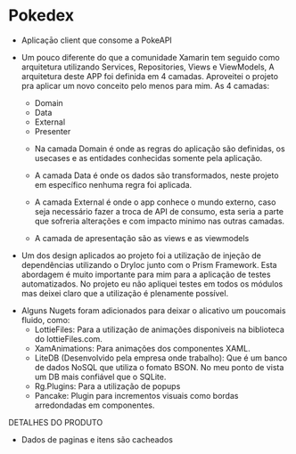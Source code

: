 # Pokedex

* Aplicaçāo client que consome a PokeAPI

- Um pouco diferente do que a comunidade Xamarin tem seguido como arquitetura utilizando Services, Repositories, Views e ViewModels, A arquitetura deste APP foi definida em 4 camadas. Aproveitei o projeto pra aplicar um novo conceito pelo menos para mim. As 4 camadas:
    - Domain
    - Data
    - External
    - Presenter

    * Na camada Domain é onde as regras do aplicação são definidas, os usecases e as entidades conhecidas somente pela aplicação.

    * A camada Data é onde os dados são transformados, neste projeto em específico nenhuma regra foi aplicada.

    * A camada External é onde o app conhece o mundo externo, caso seja necessário fazer a troca de API de consumo, esta seria a parte que sofreria alterações e com impacto minimo nas outras camadas.

    * A camada de apresentação são as views e as viewmodels

- Um dos design aplicados ao projeto foi a utilização de injeção de dependências utilizando o Dryloc junto com o Prism Framework. Esta abordagem é muito importante para mim para a aplicação de testes automatizados. No projeto eu não apliquei testes em todos os módulos mas deixei claro que a utilização é plenamente possível.

* Alguns Nugets foram adicionados para deixar o alicativo um poucomais fluido, como:
    - LottieFiles: Para a utilização de animações disponiveis na biblioteca do lottieFiles.com.
    - XamAnimations: Para animações dos componentes XAML.
    - LiteDB (Desenvolvido pela empresa onde trabalho): Que é um banco de dados NoSQL que utiliza o fomato BSON. No meu ponto de vista um DB mais confiável que o SQLite.
    - Rg.Plugins: Para a utilização de popups
    - Pancake: Plugin para incrementos visuais como bordas arredondadas em componentes.

DETALHES DO PRODUTO

+ Dados de paginas e itens são cacheados
